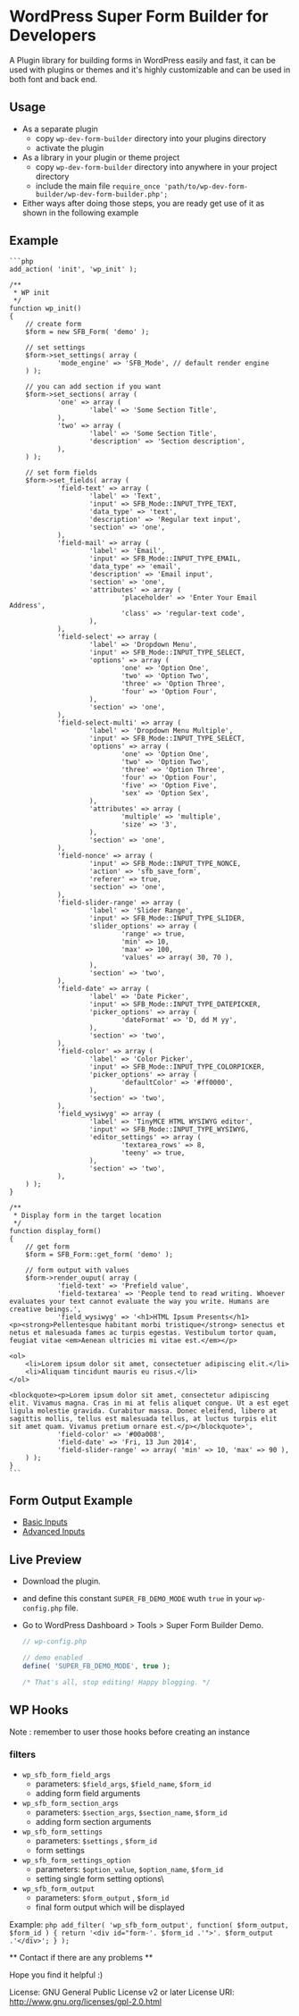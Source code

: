 # WordPress Super Form Builder for Developers

A Plugin library for building forms in WordPress easily and fast, it can be used with plugins or themes and it's highly customizable and can be used in both font and back end.

## Usage ##
- As a separate plugin
	- copy `wp-dev-form-builder` directory into your plugins directory
	- activate the plugin
- As a library in your plugin or theme project
	- copy `wp-dev-form-builder` directory into anywhere in your project directory
	- include the main file `require_once 'path/to/wp-dev-form-builder/wp-dev-form-builder.php';`
- Either ways after doing those steps, you are ready get use of it as shown in the following example

## Example ##

	```php 
	add_action( 'init', 'wp_init' );
	
	/**
	 * WP init
	 */
	function wp_init()
	{
		// create form
		$form = new SFB_Form( 'demo' );
	
		// set settings
		$form->set_settings( array ( 
				'mode_engine' => 'SFB_Mode', // default render engine
		) );

		// you can add section if you want
		$form->set_sections( array ( 
				'one' => array ( 
						'label' => 'Some Section Title',
				),
				'two' => array ( 
						'label' => 'Some Section Title',
						'description' => 'Section description',
				),
		) );
	
		// set form fields
		$form->set_fields( array ( 
				'field-text' => array ( 
						'label' => 'Text',
						'input' => SFB_Mode::INPUT_TYPE_TEXT,
						'data_type' => 'text',
						'description' => 'Regular text input',
						'section' => 'one',
				),
				'field-mail' => array ( 
						'label' => 'Email',
						'input' => SFB_Mode::INPUT_TYPE_EMAIL,
						'data_type' => 'email',
						'description' => 'Email input',
						'section' => 'one',
						'attributes' => array ( 
								'placeholder' => 'Enter Your Email Address',
								'class' => 'regular-text code',
						),
				),
				'field-select' => array ( 
						'label' => 'Dropdown Menu',
						'input' => SFB_Mode::INPUT_TYPE_SELECT,
						'options' => array ( 
								'one' => 'Option One',
								'two' => 'Option Two',
								'three' => 'Option Three',
								'four' => 'Option Four',
						),
						'section' => 'one',
				),
				'field-select-multi' => array ( 
						'label' => 'Dropdown Menu Multiple',
						'input' => SFB_Mode::INPUT_TYPE_SELECT,
						'options' => array ( 
								'one' => 'Option One',
								'two' => 'Option Two',
								'three' => 'Option Three',
								'four' => 'Option Four',
								'five' => 'Option Five',
								'sex' => 'Option Sex',
						),
						'attributes' => array ( 
								'multiple' => 'multiple',
								'size' => '3',
						),
						'section' => 'one',
				),
				'field-nonce' => array ( 
						'input' => SFB_Mode::INPUT_TYPE_NONCE,
						'action' => 'sfb_save_form',
						'referer' => true,
						'section' => 'one',
				),
				'field-slider-range' => array ( 
						'label' => 'Slider Range',
						'input' => SFB_Mode::INPUT_TYPE_SLIDER,
						'slider_options' => array ( 
								'range' => true,
								'min' => 10,
								'max' => 100,
								'values' => array( 30, 70 ),
						),
						'section' => 'two',
				),
				'field-date' => array ( 
						'label' => 'Date Picker',
						'input' => SFB_Mode::INPUT_TYPE_DATEPICKER,
						'picker_options' => array ( 
								'dateFormat' => 'D, dd M yy',
						),
						'section' => 'two',
				),
				'field-color' => array ( 
						'label' => 'Color Picker',
						'input' => SFB_Mode::INPUT_TYPE_COLORPICKER,
						'picker_options' => array ( 
								'defaultColor' => '#ff0000',
						),
						'section' => 'two',
				),
				'field_wysiwyg' => array ( 
						'label' => 'TinyMCE HTML WYSIWYG editor',
						'input' => SFB_Mode::INPUT_TYPE_WYSIWYG,
						'editor_settings' => array ( 
								'textarea_rows' => 8,
								'teeny' => true,
						),
						'section' => 'two',
				),
		) );
	}
	
	/**
	 * Display form in the target location
	 */
	function display_form()
	{
		// get form
		$form = SFB_Form::get_form( 'demo' );
	
		// form output with values
		$form->render_ouput( array ( 
				'field-text' => 'Prefield value',
				'field-textarea' => 'People tend to read writing. Whoever evaluates your text cannot evaluate the way you write. Humans are creative beings.',
				'field_wysiwyg' => '<h1>HTML Ipsum Presents</h1>
	<p><strong>Pellentesque habitant morbi tristique</strong> senectus et netus et malesuada fames ac turpis egestas. Vestibulum tortor quam, feugiat vitae <em>Aenean ultricies mi vitae est.</em></p>
	
	<ol>
		<li>Lorem ipsum dolor sit amet, consectetuer adipiscing elit.</li>
		<li>Aliquam tincidunt mauris eu risus.</li>
	</ol>
	
	<blockquote><p>Lorem ipsum dolor sit amet, consectetur adipiscing elit. Vivamus magna. Cras in mi at felis aliquet congue. Ut a est eget ligula molestie gravida. Curabitur massa. Donec eleifend, libero at sagittis mollis, tellus est malesuada tellus, at luctus turpis elit sit amet quam. Vivamus pretium ornare est.</p></blockquote>',
				'field-color' => '#00a008',
				'field-date' => 'Fri, 13 Jun 2014',
				'field-slider-range' => array( 'min' => 10, 'max' => 90 ),
		) );
	}
	```

## Form Output Example ###
- [Basic Inputs](http://nabeel.molham.me/blog/wp-content/uploads/2014/06/form-builder-demo-1.png)
- [Advanced Inputs](http://nabeel.molham.me/blog/wp-content/uploads/2014/06/form-builder-demo-2.png)

## Live Preview ###
- Download the plugin.
- and define this constant `SUPER_FB_DEMO_MODE` wuth `true` in your `wp-config.php` file.
- Go to WordPress Dashboard > Tools > Super Form Builder Demo.

    ```php
	// wp-config.php
	
	// demo enabled
	define( 'SUPER_FB_DEMO_MODE', true );
	
	/* That's all, stop editing! Happy blogging. */
	```

## WP Hooks ##
Note : remember to user those hooks before creating an instance

### filters ###
- `wp_sfb_form_field_args`
	- parameters: `$field_args`, `$field_name`, `$form_id`
    - adding form field arguments 
- `wp_sfb_form_section_args`
	- parameters: `$section_args`, `$section_name`, `$form_id`
    - adding form section arguments
- `wp_sfb_form_settings`
	- parameters: `$settings` , `$form_id`
    - form settings
- `wp_sfb_form_settings_option`
	- parameters: `$option_value`, `$option_name`, `$form_id`
    - setting single form setting options\
- `wp_sfb_form_output`
	- parameters: `$form_output` , `$form_id`
    - final form output which will be displayed

Example:
	```php
	add_filter( 'wp_sfb_form_output', function( $form_output, $form_id ) {
		return '<div id="form-'. $form_id .'">'. $form_output .'</div>';
	} );
	```

** Contact if there are any problems **

Hope you find it helpful :)

License: GNU General Public License v2 or later
License URI: http://www.gnu.org/licenses/gpl-2.0.html
